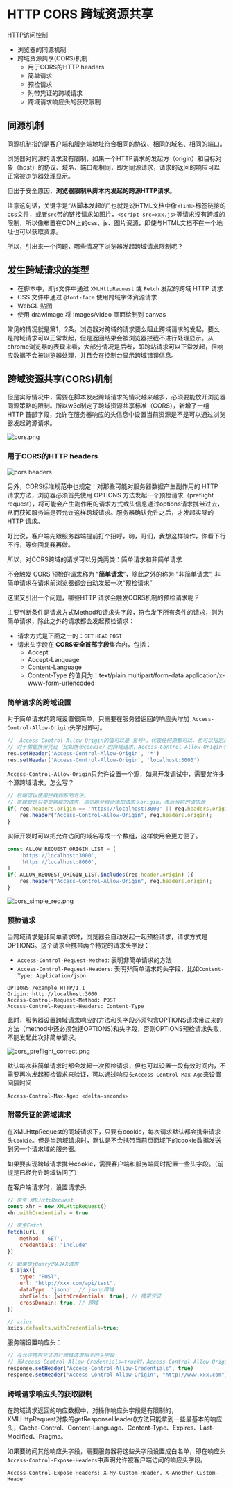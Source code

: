 # HTTP CORS 跨域资源共享

HTTP访问控制

- 浏览器的同源机制
- 跨域资源共享(CORS)机制
    - 用于CORS的HTTP headers
    - 简单请求
    - 预检请求
    - 附带凭证的跨域请求
    - 跨域请求响应头的获取限制

## 同源机制

同源机制指的是客户端和服务端地址符合相同的协议、相同的域名、相同的端口。

浏览器对同源的请求没有限制，如果一个HTTP请求的发起方（origin）和目标对象（host）的协议、域名、端口都相同，即为同源请求，请求的返回的响应可以正常被浏览器处理显示。

但出于安全原因，**浏览器限制从脚本内发起的跨源HTTP请求**。

注意这句话，关键字是“从脚本发起的”,也就是说HTML文档中像`<link>`标签链接的css文件，或者`src`带的链接请求如图片，`<script src=xxx.js>`等请求没有跨域的限制，所以像布置在CDN上的css、js、图片资源，即使与HTML文档不在一个地址也可以获取资源。

所以，引出来一个问题，哪些情况下浏览器发起跨域请求限制呢？

## 发生跨域请求的类型

- 在脚本中，即js文件中通过 `XMLHttpRequest` 或 `Fetch` 发起的跨域 HTTP 请求
- CSS 文件中通过 `@font-face` 使用跨域字体资源请求
- WebGL 贴图
- 使用 drawImage 将 Images/video 画面绘制到 canvas

常见的情况就是第1，2条。浏览器对跨域的请求要么阻止跨域请求的发起，要么是跨域请求可以正常发起，但是返回结果会被浏览器拦截不进行处理显示。从chrome浏览器的表现来看，大部分情况是后者，即跨站请求可以正常发起，但响应数据不会被浏览器处理，并且会在控制台显示跨域错误信息。

## 跨域资源共享(CORS)机制

但是实际情况中，需要在脚本发起跨域请求的情况越来越多，必须要能放开浏览器同源策略的限制。所以w3c制定了跨域资源共享标准（CORS），新增了一组 HTTP 首部字段，允许在服务器响应的头信息中设置当前资源是不是可以通过浏览器发起跨源请求。

![cors.png](../image/cors.png)

### 用于CORS的HTTP headers

![cors headers](../image/cors_headers.png)

另外，CORS标准规范中也规定：对那些可能对服务器数据产生副作用的 HTTP 请求方法，浏览器必须首先使用 OPTIONS 方法发起一个预检请求（preflight request），将可能会产生副作用的请求方式或头信息通过options请求携带过去，从而获知服务端是否允许这样跨域请求。服务器确认允许之后，才发起实际的 HTTP 请求。

好比说，客户端先跟服务器端提前打个招呼，嗨，哥们，我想这样操作，你看下行不行，等你回复我再做。

所以，对CORS跨域的请求可以分类两类：简单请求和非简单请求

不会触发 CORS 预检的请求称为 “**简单请求**”，除此之外的称为 “非简单请求”, 非简单请求在请求前浏览器都会自动发起一次“预检请求”

这里又引出一个问题，哪些HTTP 请求会触发CORS机制的预检请求呢？

主要判断条件是请求方式Method和请求头字段，符合发下所有条件的请求，则为简单请求，除此之外的请求都会发起预检请求：

- 请求方式是下面之一的：`GET` `HEAD` `POST`
- 请求头字段在 **CORS安全首部字段**集合内，包括：
    - Accept
    - Accept-Language
    - Content-Language
    - Content-Type 的值只为：text/plain multipart/form-data application/x-www-form-urlencoded

### 简单请求的跨域设置

对于简单请求的跨域设置很简单，只需要在服务器返回的响应头增加` Access-Control-Allow-Origin`头字段即可。

```js
//  Access-Control-Allow-Origin的值可以是 星号*，代表任何源都可以，也可以指定具体的请求源地址。
// 对于需要携带凭证（比如携带cookie）的跨域请求，Access-Control-Allow-Origin不能是星号，必须是具体的源
res.setHeader('Access-Control-Allow-Origin', '*')
res.setHeader('Access-Control-Allow-Origin', 'localhost:3000')
```

`Access-Control-Allow-Origin`只允许设置一个源，如果开发调试中，需要允许多个源跨域请求，怎么写？
```js
// 后端可以使用拦截判断的方法。
// 原理就是只要是跨域的请求，浏览器会自动添加请求头origin，表示当前的请求源
if( req.headers.origin == 'https://localhost:3000' || req.headers.origin == 'https://localhost:8000' ){
    res.header("Access-Control-Allow-Origin", req.headers.origin);
}
```
实际开发时可以把允许访问的域名写成一个数组，这样使用会更方便了。

```js
const ALLOW_REQUEST_ORIGIN_LIST = [
    'https://localhost:3000',
    'https://localhost:8000',
]
if( ALLOW_REQUEST_ORIGIN_LIST.includes(req.header.origin) ){
    res.header("Access-Control-Allow-Origin", req.headers.origin);
}
```
![cors_simple_req.png](../image/cors_simple_req.png)


### 预检请求

当跨域请求是非简单请求时，浏览器会自动发起一起预检请求，请求方式是OPTIONS。这个请求会携带两个特定的请求头字段：

- `Access-Control-Request-Method`: 表明非简单请求的方法
- `Access-Control-Request-Headers`: 表明非简单请求的头字段，比如`Content-Type: Application/json`

```
OPTIONS /example HTTP/1.1
Origin: http://localhost:3000
Access-Control-Request-Method: POST
Access-Control-Request-Headers: Content-Type
```
此时，服务器设置跨域请求响应的方法和头字段必须包含OPTIONS请求带过来的方法（method中还必须包括OPTIONS)和头字段，否则OPTIONS预检请求失败，不能发起此次非简单请求。

![cors_preflight_correct.png](../image/cors_preflight_correct.png)

默认每次非简单请求时都会发起一次预检请求，但也可以设置一段有效时间内，不需要再次发起预检请求来验证，可以通过响应头`Access-Control-Max-Age`来设置间隔时间

```
Access-Control-Max-Age: <delta-seconds>
```


### 附带凭证的跨域请求

在XMLHttpRequest的同域请求下，只要有cookie，每次请求默认都会携带请求头`Cookie`。但是当跨域请求时，默认是不会携带当前页面域下的cookie数据发送到另一个请求域的服务器。

如果要实现跨域请求携带cookie，需要客户端和服务端同时配置一些头字段。（前提是已经允许跨域访问了）

在客户端请求时，设置请求头
```js
// 原生 XMLHttpRequest
const xhr = new XMLHttpRequest()
xhr.withCredentials = true

// 原生Fetch
fetch(url, {
    method: 'GET',
    credentials: "include"
})

// 如果是jQuery的AJAX请求
 $.ajax({
    type: "POST",
    url: "http://xxx.com/api/test",
    dataType: 'jsonp', // jsonp跨域
    xhrFields: {withCredentials: true}, // 携带凭证
    crossDomain: true, // 跨域
})

// axios
axios.defaults.withCredentials=true;
```
服务端设置响应头：
```js
// 与允许携带凭证进行跨域请求相关的头字段
// 当Access-Control-Allow-Credentials=true时，Access-Control-Allow-Origin值必须明确哪个域。如果设置 * 仍然会报错
response.setHeader("Access-Control-Allow-Credentials", true)
response.setHeader("Access-Control-Allow-Origin", "http://www.xxx.com") 
```

### 跨域请求响应头的获取限制

在跨域请求返回的响应数据中，对操作响应头字段是有限制的，XMLHttpRequest对象的getResponseHeader()方法只能拿到一些最基本的响应头，Cache-Control、Content-Language、Content-Type、Expires、Last-Modified、Pragma。

如果要访问其他响应头字段，需要服务器将这些头字段设置成白名单，即在响应头`Access-Control-Expose-Headers`中声明允许被客户端访问的响应头字段。

```
Access-Control-Expose-Headers: X-My-Custom-Header, X-Another-Custom-Header
```




